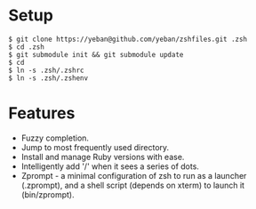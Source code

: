 Setup
=====

    $ git clone https://yeban@github.com/yeban/zshfiles.git .zsh
    $ cd .zsh
    $ git submodule init && git submodule update
    $ cd
    $ ln -s .zsh/.zshrc
    $ ln -s .zsh/.zshenv

Features
========

* Fuzzy completion.
* Jump to most frequently used directory.
* Install and manage Ruby versions with ease.
* Intelligently add '/' when it sees a series of dots.
* Zprompt - a minimal configuration of zsh to run as a launcher (.zprompt), and
  a shell script (depends on xterm) to launch it (bin/zprompt).
